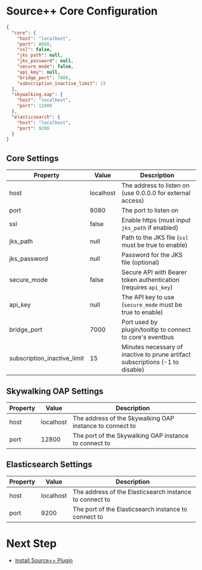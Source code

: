 # Source++ Core Configuration

```json
{
  "core": {
    "host": "localhost",
    "port": 8080,
    "ssl": false,
    "jks_path": null,
    "jks_password": null,
    "secure_mode": false,
    "api_key": null,
    "bridge_port": 7000,
    "subscription_inactive_limit": 15
  },
  "skywalking.oap": {
    "host": "localhost",
    "port": 12800
  },
  "elasticsearch": {
    "host": "localhost",
    "port": 9200
  }
}
```

## Core Settings

| Property                    | Value     | Description                                                  |
| --------------------------- | --------- | ------------------------------------------------------------ |
| host                        | localhost | The address to listen on (use 0.0.0.0 for external access)   |
| port                        | 8080      | The port to listen on                                        |
| ssl                         | false     | Enable https (must input `jks_path` if enabled)              |
| jks_path                    | null      | Path to the JKS file (`ssl` must be true to enable)          |
| jks_password                | null      | Password for the JKS file (optional)                         |
| secure_mode                 | false     | Secure API with Bearer token authentication (requires `api_key`) |
| api_key                     | null      | The API key to use (`secure_mode` must be true to enable)    |
| bridge_port                 | 7000      | Port used by plugin/tooltip to connect to core's eventbus    |
| subscription_inactive_limit | 15        | Minutes necessary of inactive to prune artifact subscriptions (-1 to disable) |

## Skywalking OAP Settings

| Property | Value     | Description                                              |
| -------- | --------- | -------------------------------------------------------- |
| host     | localhost | The address of the Skywalking OAP instance to connect to |
| port     | 12800     | The port of the Skywalking OAP instance to connect to    |


## Elasticsearch Settings

| Property | Value     | Description                                             |
| -------- | --------- | ------------------------------------------------------- |
| host     | localhost | The address of the Elasticsearch instance to connect to |
| port     | 9200      | The port of the Elasticsearch instance to connect to    |

# Next Step

- [Install Source++ Plugin](./05-install-source-plugin.md)
